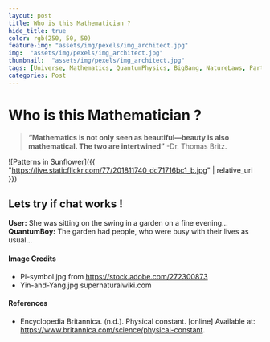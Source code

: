 ```yaml
---
layout: post
title: Who is this Mathematician ? 
hide_title: true
color: rgb(250, 50, 50)
feature-img: "assets/img/pexels/img_architect.jpg"
img:  "assets/img/pexels/img_architect.jpg"
thumbnail:  "assets/img/pexels/img_architect.jpg"
tags: [Universe, Mathematics, QuantumPhysics, BigBang, NatureLaws, ParticlePhysics, Symmetry, Patterns]
categories: Post
---
```


# Who is this Mathematician ? 

> **“Mathematics is not only seen as beautiful—beauty is also mathematical. The two are intertwined”**  -Dr. Thomas Britz.

![Patterns in Sunflower]({{ "https://live.staticflickr.com/77/201811740_dc71716bc1_b.jpg" | relative_url }})

## Lets try if chat works !

  <div class="container chat-container">
    <!-- Chat Messages -->
    <div class="chat-card user-message card">
      <div class="card-content">
        <span class="white-text"><strong>User:</strong> She was sitting on the swing in a garden on a fine evening...</span>
      </div>
    </div>
    <div class="chat-card quantumboy-message card">
      <div class="card-content">
        <span class="white-text"><strong>QuantumBoy:</strong> The garden had people, who were busy with their lives as usual...</span>
      </div>
    </div>
  </div>



#### Image Credits

* Pi-symbol.jpg from https://stock.adobe.com/272300873
* Yin-and-Yang.jpg supernaturalwiki.com 



#### References

* Encyclopedia Britannica. (n.d.). Physical constant. [online] Available at: https://www.britannica.com/science/physical-constant.